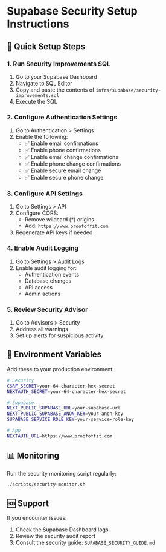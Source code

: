 # Supabase Security Setup Instructions

## 🚀 Quick Setup Steps

### 1. Run Security Improvements SQL
1. Go to your Supabase Dashboard
2. Navigate to SQL Editor
3. Copy and paste the contents of `infra/supabase/security-improvements.sql`
4. Execute the SQL

### 2. Configure Authentication Settings
1. Go to Authentication > Settings
2. Enable the following:
   - ✅ Enable email confirmations
   - ✅ Enable phone confirmations
   - ✅ Enable email change confirmations
   - ✅ Enable phone change confirmations
   - ✅ Enable secure email change
   - ✅ Enable secure phone change

### 3. Configure API Settings
1. Go to Settings > API
2. Configure CORS:
   - Remove wildcard (*) origins
   - Add: `https://www.proofoffit.com`
3. Regenerate API keys if needed

### 4. Enable Audit Logging
1. Go to Settings > Audit Logs
2. Enable audit logging for:
   - Authentication events
   - Database changes
   - API access
   - Admin actions

### 5. Review Security Advisor
1. Go to Advisors > Security
2. Address all warnings
3. Set up alerts for suspicious activity

## 🔧 Environment Variables

Add these to your production environment:

```bash
# Security
CSRF_SECRET=your-64-character-hex-secret
NEXTAUTH_SECRET=your-64-character-hex-secret

# Supabase
NEXT_PUBLIC_SUPABASE_URL=your-supabase-url
NEXT_PUBLIC_SUPABASE_ANON_KEY=your-anon-key
SUPABASE_SERVICE_ROLE_KEY=your-service-role-key

# App
NEXTAUTH_URL=https://www.proofoffit.com
```

## 📊 Monitoring

Run the security monitoring script regularly:
```bash
./scripts/security-monitor.sh
```

## 🆘 Support

If you encounter issues:
1. Check the Supabase Dashboard logs
2. Review the security audit report
3. Consult the security guide: `SUPABASE_SECURITY_GUIDE.md`
